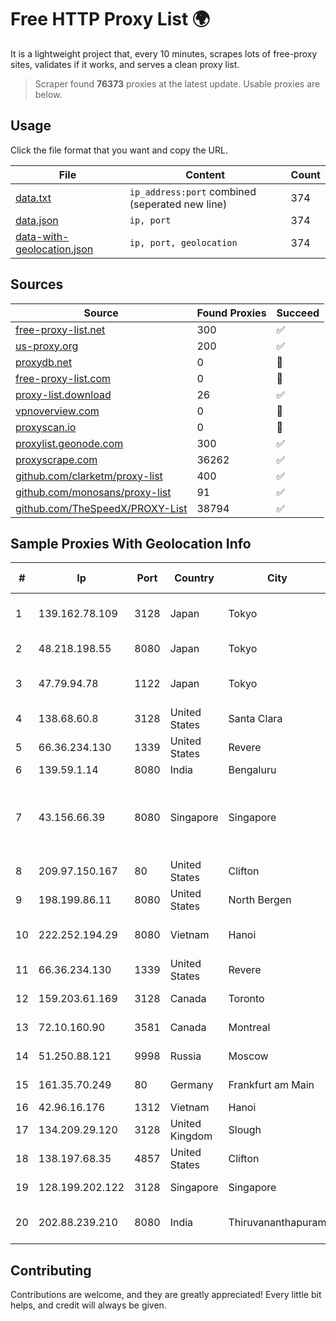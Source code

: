 
# Free HTTP Proxy List 🌍

It is a lightweight project that, every 10 minutes, scrapes lots of free-proxy sites, validates if it works, and serves a clean proxy list.


> Scraper found **76373** proxies at the latest update. Usable proxies are below.

## Usage

Click the file format that you want and copy the URL.


|File|Content|Count|
|----|-------|-----|
|[data.txt](https://raw.githubusercontent.com/themiralay/Proxy-List-World/master/data.txt)|`ip_address:port` combined (seperated new line)|374|
|[data.json](https://raw.githubusercontent.com/themiralay/Proxy-List-World/master/data.json)|`ip, port`|374|
|[data-with-geolocation.json](https://raw.githubusercontent.com/themiralay/Proxy-List-World/master/data-with-geolocation.json)|`ip, port, geolocation`|374|

## Sources

|Source|Found Proxies|Succeed|
|------|-------------|-------|
|[free-proxy-list.net](https://free-proxy-list.net)|300|✅|
|[us-proxy.org](https://www.us-proxy.org)|200|✅|
|[proxydb.net](http://proxydb.net)|0|🚫|
|[free-proxy-list.com](https://free-proxy-list.com/?page=&port=&type%5B%5D=http&type%5B%5D=https&up_time=0&search=Search)|0|🚫|
|[proxy-list.download](https://www.proxy-list.download/HTTP)|26|✅|
|[vpnoverview.com](https://vpnoverview.com/privacy/anonymous-browsing/free-proxy-servers)|0|🚫|
|[proxyscan.io](https://www.proxyscan.io)|0|🚫|
|[proxylist.geonode.com](https://proxylist.geonode.com/api/proxy-list?limit=300&page=1&sort_by=lastChecked&sort_type=desc&protocols=http,https)|300|✅|
|[proxyscrape.com](https://api.proxyscrape.com/v2/?request=displayproxies&protocol=http&timeout=10000&country=all&ssl=all&anonymity=all)|36262|✅|
|[github.com/clarketm/proxy-list](https://raw.githubusercontent.com/clarketm/proxy-list/master/proxy-list-raw.txt)|400|✅|
|[github.com/monosans/proxy-list](https://raw.githubusercontent.com/monosans/proxy-list/main/proxies/http.txt)|91|✅|
|[github.com/TheSpeedX/PROXY-List](https://raw.githubusercontent.com/TheSpeedX/PROXY-List/master/http.txt)|38794|✅|


## Sample Proxies With Geolocation Info

|#|Ip|Port|Country|City|Internet Service Provider|
|-|--|----|-------|----|-------------------------|
|1|139.162.78.109|3128|Japan|Tokyo|Akamai Technologies, Inc.|
|2|48.218.198.55|8080|Japan|Tokyo|Microsoft Corporation|
|3|47.79.94.78|1122|Japan|Tokyo|Alibaba (US) Technology Co., Ltd.|
|4|138.68.60.8|3128|United States|Santa Clara|DigitalOcean, LLC|
|5|66.36.234.130|1339|United States|Revere|DediOutlet, LLC|
|6|139.59.1.14|8080|India|Bengaluru|DIGITALOCEAN|
|7|43.156.66.39|8080|Singapore|Singapore|Shenzhen Tencent Computer Systems Company Limited|
|8|209.97.150.167|80|United States|Clifton|DigitalOcean, LLC|
|9|198.199.86.11|8080|United States|North Bergen|DigitalOcean, LLC|
|10|222.252.194.29|8080|Vietnam|Hanoi|VietNam Post and Telecom Corporation|
|11|66.36.234.130|1339|United States|Revere|DediOutlet, LLC|
|12|159.203.61.169|3128|Canada|Toronto|DigitalOcean, LLC|
|13|72.10.160.90|3581|Canada|Montreal|GloboTech Communications|
|14|51.250.88.121|9998|Russia|Moscow|Yandex.Cloud LLC|
|15|161.35.70.249|80|Germany|Frankfurt am Main|DigitalOcean, LLC|
|16|42.96.16.176|1312|Vietnam|Hanoi|HOALAC-VNNIC|
|17|134.209.29.120|3128|United Kingdom|Slough|DigitalOcean, LLC|
|18|138.197.68.35|4857|United States|Clifton|DigitalOcean, LLC|
|19|128.199.202.122|3128|Singapore|Singapore|DigitalOcean, LLC|
|20|202.88.239.210|8080|India|Thiruvananthapuram|Asianet Satellite Communications Pvt Ltd|



## Contributing

Contributions are welcome, and they are greatly appreciated! Every
little bit helps, and credit will always be given.

